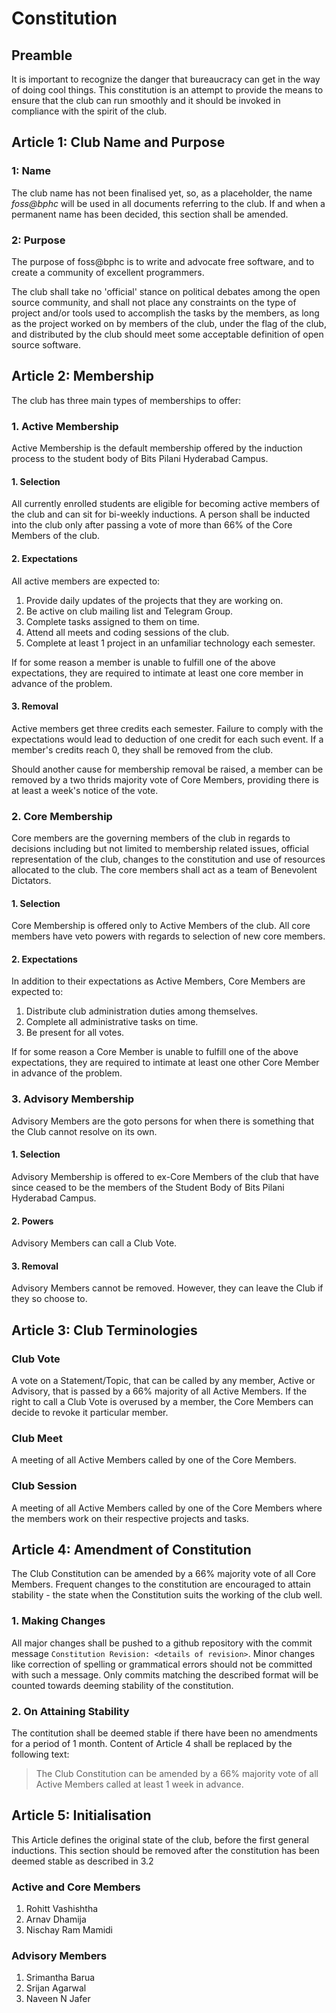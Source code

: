 # Constitution

## Preamble

It is important to recognize the danger that bureaucracy can get in the way of doing cool things. This constitution is an attempt to provide the means to ensure that the club can run smoothly and it should be invoked in compliance with the spirit of the club.

## Article 1: Club Name and Purpose

### 1: Name

The club name has not been finalised yet, so, as a placeholder, the name *foss@bphc* will be used in all documents referring to the club. If and when a permanent name has been decided, this section shall be amended.

### 2: Purpose

The purpose of foss@bphc is to write and advocate free software, and to create a community of excellent programmers.

The club shall take no 'official' stance on political debates among the open source community, and shall not place any constraints on the type of project and/or tools used to accomplish the tasks by the members, as long as the project worked on by members of the club, under the flag of the club, and distributed by the club should meet some acceptable definition of open source software.

## Article 2: Membership

The club has three main types of memberships to offer:

### 1. Active Membership

Active Membership is the default membership offered by the induction process to the student body of Bits Pilani Hyderabad Campus.

#### 1. Selection

All currently enrolled students are eligible for becoming active members of the club and can sit for bi-weekly inductions. A person shall be inducted into the club only after passing a vote of more than 66% of the Core Members of the club.

#### 2. Expectations

All active members are expected to:

1. Provide daily updates of the projects that they are working on.
2. Be active on club mailing list and Telegram Group.
3. Complete tasks assigned to them on time.
4. Attend all meets and coding sessions of the club.
5. Complete at least 1 project in an unfamiliar technology each semester.

If for some reason a member is unable to fulfill one of the above expectations, they are required to intimate at least one core member in advance of the problem.

#### 3. Removal

Active members get three credits each semester. Failure to comply with the expectations would lead to deduction of one credit for each such event. If a member's credits reach 0, they shall be removed from the club.

Should another cause for membership removal be raised, a member can be removed by a two thrids majority vote of Core Members, providing there is at least a week's notice of the vote.

### 2. Core Membership

Core members are the governing members of the club in regards to decisions including but not limited to membership related issues, official representation of the club, changes to the constitution and use of resources allocated to the club. The core members shall act as a team of Benevolent Dictators.

#### 1. Selection

Core Membership is offered only to Active Members of the club. All core members have veto powers with regards to selection of new core members.

#### 2. Expectations

In addition to their expectations as Active Members, Core Members are expected to:

1. Distribute club administration duties among themselves.
2. Complete all administrative tasks on time.
3. Be present for all votes.

If for some reason a Core Member is unable to fulfill one of the above expectations, they are required to intimate at least one other Core Member in advance of the problem.

### 3. Advisory Membership

Advisory Members are the goto persons for when there is something that the Club cannot resolve on its own.

#### 1. Selection

Advisory Membership is offered to ex-Core Members of the club that have since ceased to be the members of the Student Body of Bits Pilani Hyderabad Campus.

#### 2. Powers

Advisory Members can call a Club Vote.

#### 3. Removal

Advisory Members cannot be removed. However, they can leave the Club if they so choose to.

## Article 3: Club Terminologies

### Club Vote

A vote on a Statement/Topic, that can be called by any member, Active or Advisory, that is passed by a 66% majority of all Active Members. If the right to call a Club Vote is overused by a member, the Core Members can decide to revoke it particular member.

### Club Meet

A meeting of all Active Members called by one of the Core Members.

### Club Session

A meeting of all Active Members called by one of the Core Members where the members work on their respective projects and tasks.

## Article 4: Amendment of Constitution

The Club Constitution can be amended by a 66% majority vote of all Core Members. Frequent changes to the constitution are encouraged to attain stability - the state when the Constitution suits the working of the club well. 

### 1. Making Changes

All major changes shall be pushed to a github repository with the commit message `Constitution Revision: <details of revision>`. Minor changes like correction of spelling or grammatical errors should not be committed with such a message. Only commits matching the described format will be counted towards deeming stability of the constitution.

### 2. On Attaining Stability

The contitution shall be deemed stable if there have been no amendments for a period of 1 month. Content of Article 4 shall be replaced by the following text:

> The Club Constitution can be amended by a 66% majority vote of all Active Members called at least 1 week in advance.

## Article 5: Initialisation

This Article defines the original state of the club, before the first general inductions. This section should be removed after the constitution has been deemed stable as described in 3.2

### Active and Core Members

1. Rohitt Vashishtha
2. Arnav Dhamija
3. Nischay Ram Mamidi

### Advisory Members

1. Srimantha Barua
2. Srijan Agarwal
3. Naveen N Jafer




